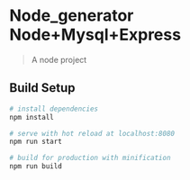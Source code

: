 # Node_generator Node+Mysql+Express

> A node project

## Build Setup

``` bash
# install dependencies
npm install

# serve with hot reload at localhost:8080
npm run start

# build for production with minification
npm run build
```
